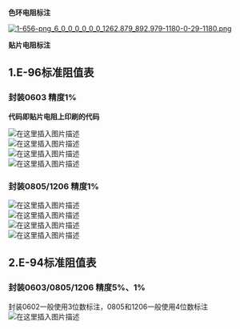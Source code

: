 **色环电阻标注**

[![1-656-png_6_0_0_0_0_0_0_1262.879_892.979-1180-0-29-1180.png](https://www.helloimg.com/i/2024/11/25/6743ca68c3411.png)](https://www.helloimg.com/i/2024/11/25/6743ca68c3411.png)


**贴片电阻标注**

## 1.E-96标准阻值表

### 封装0603 精度1%

**代码即贴片电阻上印刷的代码**

![在这里插入图片描述](https://i-blog.csdnimg.cn/blog_migrate/b0ae43a610550fbb88e61425e8d26dbe.png)  
![在这里插入图片描述](https://i-blog.csdnimg.cn/blog_migrate/42a86410f6c12edf60356596a94a4ba6.png)  
![在这里插入图片描述](https://i-blog.csdnimg.cn/blog_migrate/595919613170344bf56fd5063a65f2fd.png)  
![在这里插入图片描述](https://i-blog.csdnimg.cn/blog_migrate/9d357e9c42c1f966d99cab87083c8890.png)

### 封装0805/1206 精度1%

![在这里插入图片描述](https://i-blog.csdnimg.cn/blog_migrate/22fbf4a5909c26cde75dd5a61ae84301.png)  
![在这里插入图片描述](https://i-blog.csdnimg.cn/blog_migrate/00924f69d32a19520452b732f1eb02e0.png)  
![在这里插入图片描述](https://i-blog.csdnimg.cn/blog_migrate/d626ab954f6d495a1af5abbc32309ee3.png)  
![在这里插入图片描述](https://i-blog.csdnimg.cn/blog_migrate/3e0d6d4e0d3dd7fff06eb280beefd63c.png)

## 2.E-94标准阻值表

### 封装0603/0805/1206 精度5%、1%

封装0602一般使用3位数标注，0805和1206一般使用4位数标注  
![在这里插入图片描述](https://i-blog.csdnimg.cn/blog_migrate/ecbb4d00e8097aad82ecc8a85d48225d.png)
